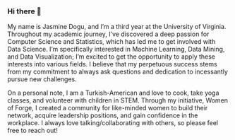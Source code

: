 ### Hi there 👋

My name is Jasmine Dogu, and I’m a third year at the University of Virginia. Throughout my academic journey, I’ve discovered a deep passion for Computer Science and Statistics, which has led me to get involved with Data Science. I’m specifically interested in Machine Learning, Data Mining, and Data Visualization; I’m excited to get the opportunity to apply these interests into various fields. I believe that my perpetuous success stems from my commitment to always ask questions and dedication to incessantly pursue new challenges.

On a personal note, I am a Turkish-American and love to cook, take yoga classes, and volunteer with children in STEM. Through my initiative, Women of Forge, I created a community for like-minded women to build their network, acquire leadership positions, and gain confidence in the workplace. I always love talking/collaborating with others, so please feel free to reach out!

<!--
**jasminedogu/jasminedogu** is a ✨ _special_ ✨ repository because its `README.md` (this file) appears on your GitHub profile.

Here are some ideas to get you started:

- 🔭 I’m currently working on ...
- 🌱 I’m currently learning ...
- 👯 I’m looking to collaborate on ...
- 🤔 I’m looking for help with ...
- 💬 Ask me about ...
- 📫 How to reach me: ...
- 😄 Pronouns: ...
- ⚡ Fun fact: ...
-->
